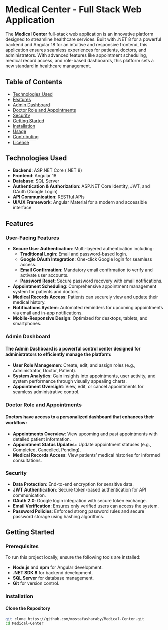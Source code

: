 # Medical Center - Full Stack Web Application 

The  **Medical Center** full-stack web application is an innovative platform designed to streamline healthcare services. Built with .NET 8 for a powerful backend and Angular 18 for an intuitive and responsive frontend, this application ensures seamless experiences for patients, doctors, and administrators. With advanced features like appointment scheduling, medical record access, and role-based dashboards, this platform sets a new standard in healthcare management.

## Table of Contents
- [Technologies Used](#technologies-used)
- [Features](#features) 
- [Admin Dashboard](#Admin-Dashboard)
- [Doctor Role and Appointments](#Doctor-Role-and-Appointments)
- [Security](#security)
- [Getting Started](#getting-started)
- [Installation](#installation)
- [Usage](#usage)
- [Contributing](#contributing)
- [License](#license)

## Technologies Used
- **Backend**: ASP.NET Core (.NET 8)
- **Frontend**: Angular 18
- **Database**: SQL Server
- **Authentication & Authorization**: ASP.NET Core Identity, JWT, and OAuth (Google Login)
- **API Communication**: RESTful APIs
- **UI/UX Framework**: Angular Material for a modern and accessible interface

## Features

### User-Facing Features
- **Secure User Authentication**: Multi-layered authentication including:
  - **Traditional Login**: Email and password-based login.
  - **Google OAuth Integration**: One-click Google login for seamless access.
  - **Email Confirmation**: Mandatory email confirmation to verify and activate user accounts.
  - **Password Reset**: Secure password recovery with email notifications.
- **Appointment Scheduling**: Comprehensive appointment management system for patients and doctors.
- **Medical Records Access**: Patients can securely view and update their medical history.
- **Notifications System**: Automated reminders for upcoming appointments via email and in-app notifications.
- **Mobile-Responsive Design**: Optimized for desktops, tablets, and smartphones.

### Admin Dashboard
#### The Admin Dashboard is a powerful control center designed for administrators to efficiently manage the platform:
- **User Role Managemen**: Create, edit, and assign roles (e.g., Administrator, Doctor, Patient).
- **System Analytics**:  Gain insights into appointments, user activity, and system performance through visually appealing charts.
- **Appointment Oversight**:  View, edit, or cancel appointments for seamless administrative control.

### Doctor Role and Appointments
#### Doctors have access to a personalized dashboard that enhances their workflow:
- **Appointments Overview**: View upcoming and past appointments with detailed patient information.
- **Appointment Status Updates:**: Update appointment statuses (e.g., Completed, Cancelled, Pending).
- **Medical Records Access**: View patients’ medical histories for informed consultations.


### Security
- **Data Protection**: End-to-end encryption for sensitive data.
- **JWT Authentication**: Secure token-based authentication for API communication.
- **OAuth 2.0**: Google login integration with secure token exchange.
- **Email Verification**: Ensures only verified users can access the system.
- **Password Policies**: Enforced strong password rules and secure password storage using hashing algorithms.

## Getting Started

### Prerequisites
To run this project locally, ensure the following tools are installed:
- **Node.js** and **npm** for Angular development.
- **.NET SDK 8** for backend development.
- **SQL Server** for database management.
- **Git** for version control.

### Installation

#### Clone the Repository
```bash
git clone https://github.com/mostafasharaby/Medical-Center.git
cd Medical-Center
